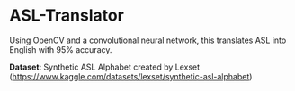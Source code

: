 # ASL-Translator
Using OpenCV and a convolutional neural network, this translates ASL into English with 95% accuracy.

**Dataset**: Synthetic ASL Alphabet created by Lexset (https://www.kaggle.com/datasets/lexset/synthetic-asl-alphabet)
